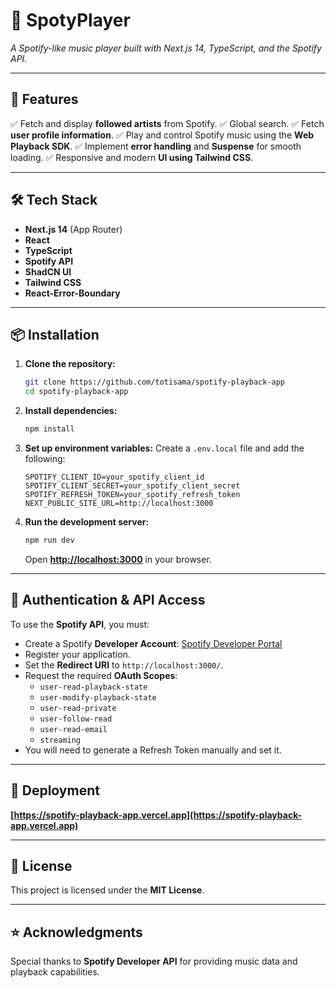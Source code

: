 # 🎵 SpotyPlayer

_A Spotify-like music player built with Next.js 14, TypeScript, and the Spotify API._

---

## 🚀 Features

✅ Fetch and display **followed artists** from Spotify.
✅ Global search.
✅ Fetch **user profile information**.
✅ Play and control Spotify music using the **Web Playback SDK**.
✅ Implement **error handling** and **Suspense** for smooth loading.
✅ Responsive and modern **UI using Tailwind CSS**.

---

## 🛠 Tech Stack

- **Next.js 14** (App Router)
- **React**
- **TypeScript**
- **Spotify API**
- **ShadCN UI**
- **Tailwind CSS**
- **React-Error-Boundary**

---

## 📦 Installation

1. **Clone the repository:**

   ```sh
   git clone https://github.com/totisama/spotify-playback-app
   cd spotify-playback-app
   ```

2. **Install dependencies:**

   ```sh
   npm install
   ```

3. **Set up environment variables:**
   Create a `.env.local` file and add the following:

   ```env
   SPOTIFY_CLIENT_ID=your_spotify_client_id
   SPOTIFY_CLIENT_SECRET=your_spotify_client_secret
   SPOTIFY_REFRESH_TOKEN=your_spotify_refresh_token
   NEXT_PUBLIC_SITE_URL=http://localhost:3000
   ```

4. **Run the development server:**
   ```sh
   npm run dev
   ```
   Open **[http://localhost:3000](http://localhost:3000)** in your browser.

---

## 🔑 Authentication & API Access

To use the **Spotify API**, you must:

- Create a Spotify **Developer Account**: [Spotify Developer Portal](https://developer.spotify.com/dashboard/)
- Register your application.
- Set the **Redirect URI** to `http://localhost:3000/`.
- Request the required **OAuth Scopes**:
  - `user-read-playback-state`
  - `user-modify-playback-state`
  - `user-read-private`
  - `user-follow-read`
  - `user-read-email`
  - `streaming`
- You will need to generate a Refresh Token manually and set it.

---

## 🧪 Deployment

**[https://spotify-playback-app.vercel.app](https://spotify-playback-app.vercel.app)**

---

## 📜 License

This project is licensed under the **MIT License**.

---

## ⭐ Acknowledgments

Special thanks to **Spotify Developer API** for providing music data and playback capabilities.
